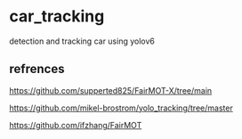 # car_tracking
detection and tracking car using yolov6


## refrences

https://github.com/supperted825/FairMOT-X/tree/main

https://github.com/mikel-brostrom/yolo_tracking/tree/master

https://github.com/ifzhang/FairMOT